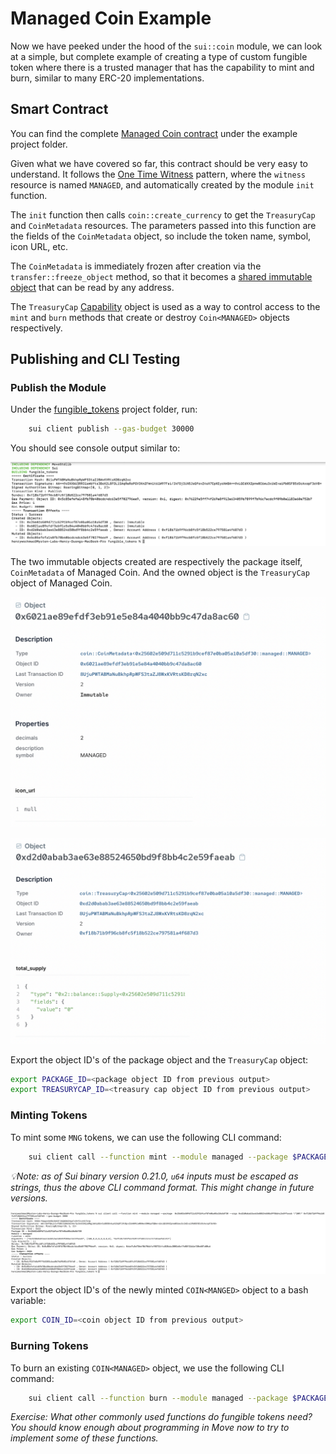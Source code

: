 # Managed Coin Example

Now we have peeked under the hood of the `sui::coin` module, we can look at a simple, but complete example of creating a type of custom fungible token where there is a trusted manager that has the capability to mint and burn, similar to many ERC-20 implementations. 

## Smart Contract

You can find the complete [Managed Coin contract](../example_projects/fungible_tokens/sources/managed.move) under the example project folder.

Given what we have covered so far, this contract should be very easy to understand. It follows the [One Time Witness](./3_witness_design_pattern.md#one-time-witness) pattern, where the `witness` resource is named `MANAGED`, and automatically created by the module `init` function. 

The `init` function then calls `coin::create_currency` to get the `TreasuryCap` and `CoinMetadata` resources. The parameters passed into this function are the fields of the `CoinMetadata` object, so include the token name, symbol, icon URL, etc. 

The `CoinMetadata` is immediately frozen after creation via the `transfer::freeze_object` method, so that it becomes a [shared immutable object](../../unit-two/lessons/2_ownership.md#shared-immutable-objects) that can be read by any address. 

The `TreasuryCap` [Capability](../../unit-two/lessons/6_capability_design_pattern.md) object is used as a way to control access to the `mint` and `burn` methods that create or destroy `Coin<MANAGED>` objects respectively. 

## Publishing and CLI Testing

### Publish the Module

Under the [fungible_tokens](../example_projects/fungible_tokens/) project folder, run:

```bash
    sui client publish --gas-budget 30000
```

You should see console output similar to:

![Publish Output](../images/publish.png)

The two immutable objects created are respectively the package itself, `CoinMetadata` of Managed Coin. And the owned object is the `TreasuryCap` object of Managed Coin. 

![Metadata Object](../images/metadata.png)

![Treasury Object](../images/treasury.png)

Export the object ID's of the package object and the `TreasuryCap` object:

```bash
export PACKAGE_ID=<package object ID from previous output>
export TREASURYCAP_ID=<treasury cap object ID from previous output>
```

### Minting Tokens

To mint some `MNG` tokens, we can use the following CLI command:

```bash
    sui client call --function mint --module managed --package $PACKAGE_ID --args $TREASURYCAP_ID \"<amount to mint>\" <recipient address> --gas-budget 3000
```

*💡Note: as of Sui binary version 0.21.0, `u64` inputs must be escaped as strings, thus the above CLI command format. This might change in future versions.*

![Treasury Object](../images/minting.png)

Export the object ID's of the newly minted `COIN<MANGED>` object to a bash variable:

```bash
export COIN_ID=<coin object ID from previous output>
```

### Burning Tokens

To burn an existing `COIN<MANAGED>` object, we use the following CLI command:

```bash
    sui client call --function burn --module managed --package $PACKAGE_ID --args $TREASURYCAP $COIN_ID --gas-budget 3000
```

*Exercise: What other commonly used functions do fungible tokens need? You should know enough about programming in Move now to try to implement some of these functions.*